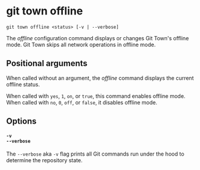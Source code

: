 # git town offline

```command-summary
git town offline <status> [-v | --verbose]
```

The _offline_ configuration command displays or changes Git Town's offline mode.
Git Town skips all network operations in offline mode.

## Positional arguments

When called without an argument, the _offline_ command displays the current
offline status.

When called with `yes`, `1`, `on`, or `true`, this command enables offline mode.
When called with `no`, `0`, `off`, or `false`, it disables offline mode.

## Options

#### `-v`<br>`--verbose`

The `--verbose` aka `-v` flag prints all Git commands run under the hood to
determine the repository state.
